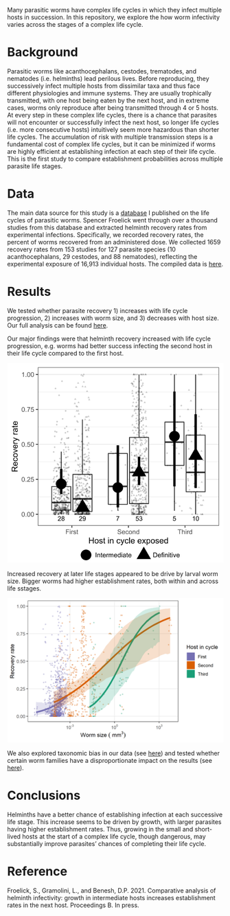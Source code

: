 Many parasitic worms have complex life cycles in which they infect multiple hosts in succession. In this repository, we explore the how worm infectivity varies across the stages of a complex life cycle.

# Background

Parasitic worms like acanthocephalans, cestodes, trematodes, and nematodes (i.e. helminths) lead perilous lives. Before reproducing, they successively infect multiple hosts from dissimilar taxa and thus face different physiologies and immune systems. They are usually trophically transmitted, with one host being eaten by the next host, and in extreme cases, worms only reproduce after being transmitted through 4 or 5 hosts. At every step in these complex life cycles, there is a chance that parasites will not encounter or successfully infect the next host, so longer life cycles (i.e. more consecutive hosts) intuitively seem more hazardous than shorter life cycles. The accumulation of risk with multiple transmission steps is a fundamental cost of complex life cycles, but it can be minimized if worms are highly efficient at establishing infection at each step of their life cycle. This is the first study to compare establishment probabilities across multiple parasite life stages.

# Data

The main data source for this study is a [database](https://esajournals.onlinelibrary.wiley.com/doi/full/10.1002/ecy.1680) I published on the life cycles of parasitic worms. Spencer Froelick went through over a thousand studies from this database and extracted helminth recovery rates from experimental infections. Specifically, we recorded recovery rates, the percent of worms recovered from an administered dose. We collected 1659 recovery rates from 153 studies for 127 parasite species (10 acanthocephalans, 29 cestodes, and 88 nematodes), reflecting the experimental exposure of 16,913 individual hosts. The compiled data is [here](data/er_combined.csv).

# Results

We tested whether parasite recovery 1) increases with life cycle progression, 2) increases with worm size, and 3) decreases with host size. Our full analysis can be found [here](analyses/3_establishment_rate_analyses/ER_analysis.md).

Our major findings were that helminth recovery increased with life cycle progression, e.g. worms had better success infecting the second host in their life cycle compared to the first host.

![](figs/fig2_edit.png)

Increased recovery at later life stages appeared to be drive by larval worm size. Bigger worms had higher establishment rates, both within and across life sstages.

![](figs/fig3.png)

We also explored taxonomic bias in our data (see [here](analyses/4_quantifying_taxbias_for_reviewers/explore_biases_fam_lev.md)) and tested whether certain worm families have a disproportionate impact on the results (see [here](analyses/4_quantifying_taxbias_for_reviewers/leave_one_out.md)).

# Conclusions

Helminths have a better chance of establishing infection at each successive life stage. This increase seems to be driven by growth, with larger parasites having higher establishment rates. Thus, growing in the small and short-lived hosts at the start of a complex life cycle, though dangerous, may substantially improve parasites’ chances of completing their life cycle.

# Reference

Froelick, S., Gramolini, L., and Benesh, D.P. 2021. Comparative analysis of helminth infectivity: growth in intermediate hosts increases establishment rates in the next host. Proceedings B. In press.